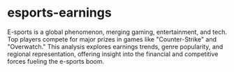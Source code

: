 # esports-earnings
E-sports is a global phenomenon, merging gaming, entertainment, and tech. Top players compete for major prizes in games like "Counter-Strike" and "Overwatch." This analysis explores earnings trends, genre popularity, and regional representation, offering insight into the financial and competitive forces fueling the e-sports boom.
